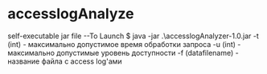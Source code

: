 # accesslogAnalyze
self-executable jar file
--To Launch
$ java -jar .\accesslogAnalyzer-1.0.jar
-t (int) - максимально допустимое время обработки запроса
-u (int) - максимально допустимые уровень доступности
-f (datafilename) - название файла с access log'ами
